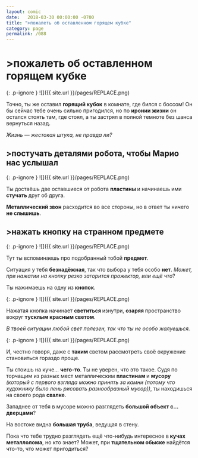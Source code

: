 ```yaml
---
layout: comic
date:   2018-03-30 00:00:00 -0700
title: ">пожалеть об оставленном горящем кубке"
category: page
permalink: /088
---
```

# >пожалеть об оставленном горящем кубке

{: .p-ignore }
![]({{ site.url }}/pages/REPLACE.png)

Точно, ты же оставил <strong>горящий кубок</strong> в комнате, где бился с боссом! Он бы сейчас тебе очень сильно пригодился, но по <strong>иронии жизни</strong> он остался стоять там, где стоял, а ты застрял в полной темноте без шанса вернуться назад.

<em>Жизнь — жестокая штука, не правда ли?</em>

## >постучать деталями робота, чтобы Марио нас услышал

{: .p-ignore }
![]({{ site.url }}/pages/REPLACE.png)

Ты достаёшь две оставшиеся от робота <strong>пластины </strong>и начинаешь ими <strong>стучать </strong>друг об друга. 

<strong>Металлический звон</strong> расходится во все стороны, но в ответ ты ничего <strong>не слышишь</strong>.

## >нажать кнопку на странном предмете

{: .p-ignore }
![]({{ site.url }}/pages/REPLACE.png)

Тут ты вспоминаешь про подобранный тобой <strong>предмет</strong>.

Ситуация у тебя <strong>безнадёжная</strong>, так что выбора у тебя особо <strong>нет</strong>. <em>Может, при нажатии на кнопку резко загорится прожектор, или ещё что</em>?

Ты нажимаешь на одну из <strong>кнопок</strong>.

{: .p-ignore }
![]({{ site.url }}/pages/REPLACE.png)

Нажатая кнопка начинает <strong>светиться </strong>изнутри, <strong>озаряя </strong>пространство вокруг <strong>тусклым красным светом</strong>.

<em>В твоей ситуации любой свет полезен, так что ты не особо жалуешься.</em>

{: .p-ignore }
![]({{ site.url }}/pages/REPLACE.png)

И, честно говоря, даже с <strong>таким </strong>светом рассмотреть своё окружение становиться гораздо проще.

Ты стоишь на куче… <strong>чего-то</strong>. Ты не уверен, что это такое. Судя по торчащим из разных мест металлическим <strong>пластинам </strong>и <strong>мусору </strong><em>(который с первого взгляда можно принять за камни (потому что художнику было лень рисовать разнообразный мусор))</em>, ты находишься на своего рода <strong>свалке</strong>.

Западнее от тебя в мусоре можно разглядеть <strong>большой объект с… дверцами</strong>?

На востоке видна <strong>большая труба</strong>, ведущая в стену.

Пока что тебе трудно разглядеть ещё что-нибудь интересное в<strong> кучах металлолома</strong>, но кто знает? Может, при <strong>тщательном обыске</strong> найдётся что-то, что может пригодиться?
